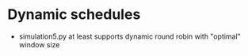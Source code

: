 # Dynamic schedules

- simulation5.py at least supports dynamic round robin with "optimal" window size